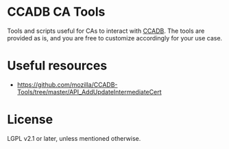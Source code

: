 # CCADB CA Tools
Tools and scripts useful for CAs to interact with [CCADB](https://ccadb.org). The tools are provided as is, and you are free to customize accordingly for your use case.

# Useful resources
* https://github.com/mozilla/CCADB-Tools/tree/master/API_AddUpdateIntermediateCert

# License

LGPL v2.1 or later, unless mentioned otherwise.
